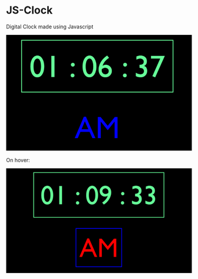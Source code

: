 # JS-Clock

Digital Clock made using Javascript

<img src="ss.png">


On hover:

<img src="hover_ss.png">